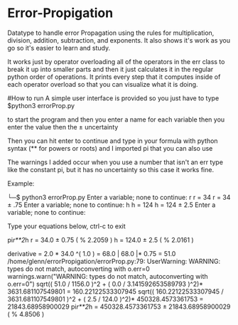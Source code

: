 # Error-Propigation
Datatype to handle error Propagation using the rules for multiplication, division, addition, subtraction, and exponents. It also shows it's work as you go so it's easier to learn and study.

It works just by operator overloading all of the operators in the err class to break it up into smaller parts and then it just calculates it in the regular python order of operations. It prints every step that it computes inside of each operator overload so that you can visualize what it is doing.

#How to run
A simple user interface is provided so you just have to type
$python3 errorProp.py

to start the program and then you enter a name for each variable then you enter the value then the ± uncertainty

Then you can hit enter to continue and type in your formula with python syntax (** for powers or roots) and I imported pi that you can also use

The warnings I added occur when you use a number that isn't an err type like the constant pi, but it has no uncertainty so this case it works fine.

Example:


└─$ python3 errorProp.py 
Enter a variable; none to continue: r
r = 34
r = 34 ± .75
Enter a variable; none to continue: h
h = 124
h = 124 ± 2.5
Enter a variable; none to continue: 

Type your equations below, ctrl-c to exit

pi*r**2*h
r = 34.0 ± 0.75 ( % 2.2059 )
h = 124.0 ± 2.5 ( % 2.0161 )

derivative =  2.0 * 34.0 ^( 1.0 ) = 68.0
| 68.0 |* 0.75 = 51.0
/home/glenn/errorPropigation/errorProp.py:79: UserWarning: WARNING: types do not match, autoconverting with o.err=0
  warnings.warn("WARNING: types do not match, autoconverting with o.err=0")
sqrt(( 51.0 / 1156.0 )^2 + ( 0.0 / 3.141592653589793 )^2)* 3631.681107549801 = 160.22122533307945
sqrt(( 160.22122533307945 / 3631.681107549801 )^2 + ( 2.5 / 124.0 )^2)* 450328.4573361753 = 21843.68958900029
pi*r**2*h = 450328.4573361753 ± 21843.68958900029 ( % 4.8506 )
